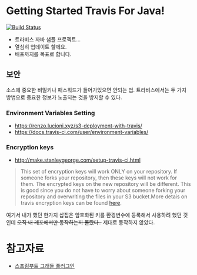 # Getting Started Travis For Java!
[![Build Status](https://travis-ci.org/dezang/gs-travis-java.svg?branch=master)](https://travis-ci.org/dezang/gs-travis-java)

* 트라비스 자바 샘플 프로젝트...
* 열심히 업데이트 할께요.
* 배포까지를 목표로 합니다.

## 보안
소스에 중요한 비밀키나 패스워드가 들어가있으면 안되는 법. 트라비스에서는 두 가지 방법으로 중요한 정보가 노출되는 것을 방지할 수 있다.

### Environment Variables Setting
- https://renzo.lucioni.xyz/s3-deployment-with-travis/
- https://docs.travis-ci.com/user/environment-variables/

### Encryption keys
- http://make.stanleygeorge.com/setup-travis-ci.html

> This set of encryption keys will work ONLY on your repository. If someone forks your repository, then these keys will not work for them. The encrypted keys on the new repository will be different. This is good since you do not have to worry about someone forking your repository and overwriting the files in your S3 bucket.More detais on travis encryption keys can be found [here](https://docs.travis-ci.com/user/encryption-keys/).

여기서 내가 했던 한가지 삽집은 암호화된 키를 환경변수에 등록해서 사용하려 했던 것인데 ~~오직 내 레포에서만 동작하는지 몰랐다..~~ 제대로 동작하지 않았다.

# 참고자료
- [스프링부트 그래들 플러그인](https://docs.spring.io/spring-boot/docs/current/reference/html/build-tool-plugins-gradle-plugin.html)
